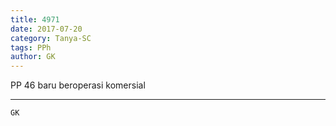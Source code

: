 ```yaml
---
title: 4971
date: 2017-07-20
category: Tanya-SC
tags: PPh
author: GK
---
```


PP 46 baru beroperasi komersial

---



`GK`
